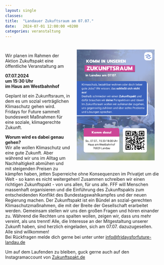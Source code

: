 ```yaml
---
layout: single
classes: 
title:  "Landauer Zukuftsraum am 07.07."
date:   2024-07-01 12:00:00 +0200
categories: veranstaltung
---
```

<img src="https://github.com/fridaysforfuture-landau-pfalz/fridaysforfuture-landau-pfalz.github.io/blob/main/assets/Aktionen/2024.07.07%20Zukuftspakt/Fyler%20Seite%201.png?raw=true" alt="Flyer Zukuftspakt 07.07." style="float:right;" hspace=20 vspace=20 height="50%" width="50%"> <br>

Wir planen im Rahmen der Aktion Zukuftspakt eine öffentliche Veranstaltung am <br>

<b>07.07.2024</b> <br> 
<b>um 15:30 Uhr</b> <br>
<b>im Haus am Westbahnhof</b> <br>

Geplant ist ein Zukunftsraum, in dem es um sozial verträglichen Klimaschutz gehen wird. Fridays for Future sammelt bundesweit Maßnahmen für eine soziale, klimagerechte Zukunft. 

<b>Worum wird es dabei genau gehen?</b><br> 
Wir alle wollen Klimaschutz und eine gute Zukunft. Aber während wir uns im Alltag um Nachhaltigkeit abmühen und mit steigenden Preisen zu kämpfen haben, jetten Superreiche ohne Konsequenzen im Privatjet um die Welt - so kann es nicht weitergehen! Zusammen schreiben wir einen richtigen Zukunftspakt - von uns allen, für uns alle. FFF will Menschen massenhaft organisieren und die Einführung des Zukunftspakts zum entscheidenden Konflikt des Bundestagswahlkampfes und der neuen Regierung machen. 
Der Zukunftspakt ist ein Bündel an sozial-gerechten Klimaschutzmaßnahmen, die mit der Breite der Gesellschaft erarbeitet werden. Gemeinsam stellen wir uns den großen Fragen und hören einander zu. Während die Rechten uns spalten wollen, zeigen wir, dass uns mehr vereint, als uns trennt! Alle, die Interesse an der Mitgestaltung unserer Zukunft haben, sind herzlich eingeladen, sich am 07.07. dazuzugesellen. Alle sind willkommen! <br>
Bei Rückfragen melde dich gerne bei unter unter info@fridaysforfuture-landau.de <br>

Um auf dem Laufenden zu bleiben, guck gerne auch auf den Instagramaccount von <a href="https://www.instagram.com/zukunftspakt.de/" target="_blank" >Zukunftspakt.de </a> <br>
